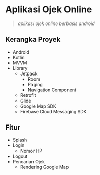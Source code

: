 # Aplikasi Ojek Online
> *aplikasi ojek online berbasis android*

## Kerangka Proyek
- Android
- Kotlin
- MVVM
- Library
    - Jetpack
        - Room
        - Paging
        - Navigation Component
    - Retrofit
    - Glide
    - Google Map SDK
    - Firebase Cloud Messaging SDK

## Fitur
- Splash
- Login
    - Nomor HP
- Logout
- Pencarian Ojek
    - Rendering Google Map
